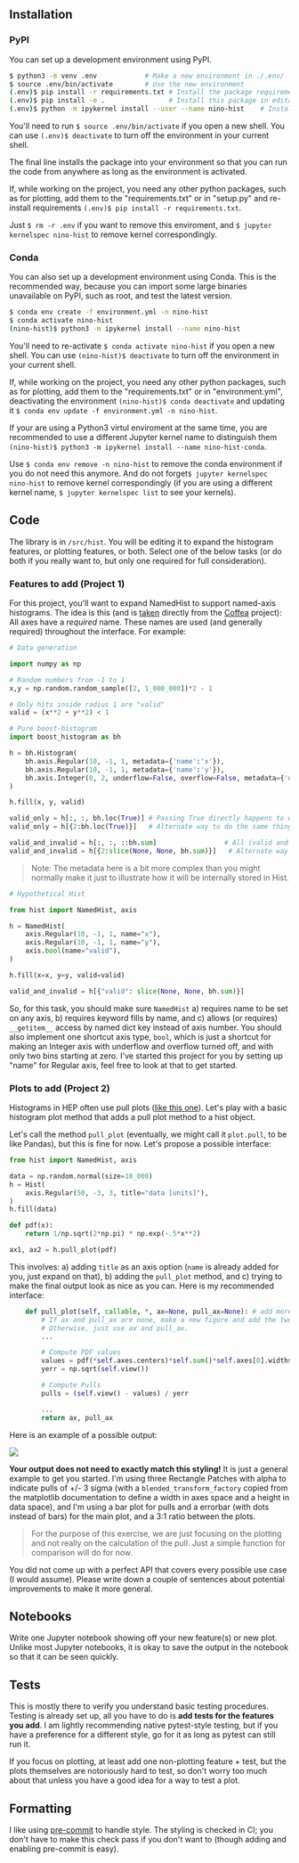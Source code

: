 ## Installation

### PyPI

You can set up a development environment using PyPI.

```bash
$ python3 -m venv .env            # Make a new environment in ./.env/
$ source .env/bin/activate        # Use the new environment
(.env)$ pip install -r requirements.txt # Install the package requirements
(.env)$ pip install -e .                # Install this package in editable mode
(.env)$ python -m ipykernel install --user --name nino-hist    # Install nino-hist jupyter kernel
```

You'll need to run `$ source .env/bin/activate` if you open a new shell. You can use `(.env)$ deactivate` to turn off the environment in your current shell.

The final line installs the package into your environment so that you can run the code from anywhere as long as the environment is activated.

If, while working on the project, you need any other python packages, such as for plotting, add them to the "requirements.txt" or in "setup.py" and re-install requirements `(.env)$ pip install -r requirements.txt`.

Just `$ rm -r .env` if you want to remove this enviroment, and `$ jupyter kernelspec nino-hist` to remove kernel correspondingly.

### Conda

You can also set up a development environment using Conda. This is the recommended way, because you can import some large binaries unavailable on PyPI, such as root, and test the latest version.

```bash
$ conda env create -f environment.yml -n nino-hist
$ conda activate nino-hist
(nino-hist)$ python3 -m ipykernel install --name nino-hist
```

You'll need to re-activate `$ conda activate nino-hist` if you open a new shell. You can use `(nino-hist)$ deactivate` to turn off the environment in your current shell.

If, while working on the project, you need any other python packages, such as for plotting, add them to the "requirements.txt" or in "environment.yml", deactivating the environment `(nino-hist)$ conda deactivate` and updating it `$ conda env update -f environment.yml -n nino-hist`.

If your are using a Python3 virtul enviroment at the same time, you are recommended to use a different Jupyter kernel name to distinguish them `(nino-hist)$ python3 -m ipykernel install --name nino-hist-conda`.

Use `$ conda env remove -n nino-hist` to remove the conda environment if you do not need this anymore. And do not forget`$ jupyter kernelspec nino-hist` to remove kernel correspondingly (if you are using a different kernel name, `$ jupyter kernelspec list` to see your kernels).

## Code

The library is in `/src/hist`. You will be editing it to expand the histogram features, or plotting features, or both. Select one of the below tasks (or do both if you really want to, but only one required for full consideration).

### Features to add (Project 1)

For this project, you'll want to expand NamedHist to support named-axis histograms. The idea is this (and is [taken](https://github.com/CoffeaTeam/coffea/tree/master/coffea/hist) directly from the [Coffea](https://github.com/CoffeaTeam/coffea) project): All axes have a *required* name. These names are used (and generally required) throughout the interface. For example:

```python
# Data generation

import numpy as np

# Random numbers from -1 to 1
x,y = np.random.random_sample([2, 1_000_000])*2 - 1

# Only hits inside radius 1 are "valid"
valid = (x**2 + y**2) < 1
```

```python
# Pure boost-histogram
import boost_histogram as bh

h = bh.Histogram(
    bh.axis.Regular(10, -1, 1, metadata={'name':'x'}),
    bh.axis.Regular(10, -1, 1, metadata={'name':'y'}),
    bh.axis.Integer(0, 2, underflow=False, overflow=False, metadata={'name':'valid'}),
)

h.fill(x, y, valid)

valid_only = h[:, :, bh.loc(True)] # Passing True directly happens to work here as well
valid_only = h[{2:bh.loc(True)}]   # Alternate way to do the same thing ### BROKEN in 0.6.2

valid_and_invalid = h[:, :, ::bh.sum]                 # All (valid and invalid)
valid_and_invalid = h[{2:slice(None, None, bh.sum)}]   # Alternate way to do the same thing
```

> Note: The metadata here is a bit more complex than you might normally make it just to illustrate how it will be internally stored in Hist.

```python
# Hypothetical Hist

from hist import NamedHist, axis

h = NamedHist(
    axis.Regular(10, -1, 1, name="x"),
    axis.Regular(10, -1, 1, name="y"),
    axis.bool(name="valid"),
)

h.fill(x=x, y=y, valid=valid)

valid_and_invalid = h[{"valid": slice(None, None, bh.sum)}]
```

So, for this task, you should make sure `NamedHist` a) requires name to be set on any axis, b) requires keyword fills by name, and c) allows (or requires) `__getitem__` access by named dict key instead of axis number. You should also implement one shortcut axis type, `bool`, which is just a shortcut for making an Integer axis with underflow and overflow turned off, and with only two bins starting at zero. I've started this project for you by setting up "name" for Regular axis, feel free to look at that to get started.


### Plots to add (Project 2)

Histograms in HEP often use pull plots ([like this one](https://cds.cern.ch/record/1969801/files/Figure2a.png)). Let's play with a basic histogram plot method that adds a pull plot method to a hist object.


Let's call the method `pull_plot` (eventually, we might call it `plot.pull`, to be like Pandas), but this is fine for now. Let's propose a possible interface:

```python
from hist import NamedHist, axis

data = np.random.normal(size=10_000)
h = Hist(
    axis.Regular(50, -3, 3, title="data [units]"),
)
h.fill(data)

def pdf(x):
    return 1/np.sqrt(2*np.pi) * np.exp(-.5*x**2)

ax1, ax2 = h.pull_plot(pdf)
```

This involves: a) adding `title` as an axis option (`name` is already added for you, just expand on that), b) adding the `pull_plot` method, and c) trying to make the final output look as nice as you can. Here is my recommended interface:

```python
    def pull_plot(self, callable, *, ax=None, pull_ax=None): # add more formatting options here as needed!
        # If ax and pull_ax are none, make a new figure and add the two axes with the proper ratio between them.
        # Otherwise, just use ax and pull_ax.
        ...

        # Compute PDF values
        values = pdf(*self.axes.centers)*self.sum()*self.axes[0].widths
        yerr = np.sqrt(self.view())

        # Compute Pulls
        pulls = (self.view() - values) / yerr

        ...
        return ax, pull_ax
```

Here is an example of a possible output:

![](notebooks/plotexample.png)

**Your output does not need to exactly match this styling!** It is just a
general example to get you started. I'm using three Rectangle Patches with
alpha to indicate pulls of +/- 3 sigma (with a `blended_transform_factory`
copied from the matplotlib documentation to define a width in axes space and a
height in data space), and I'm using a bar plot for pulls and a errorbar (with
dots instead of bars) for the main plot, and a 3:1 ratio between the plots.

> For the purpose of this exercise, we are just focusing on the plotting and
> not really on the calculation of the pull. Just a simple function for
> comparison will do for now.

You did not come up with a perfect API that covers every possible use case (I would assume). Please write down a couple of sentences about potential improvements to make it more general.

## Notebooks

Write one Jupyter notebook showing off your new feature(s) or new plot. Unlike most Jupyter notebooks, it is okay to save the output in the notebook so that it can be seen quickly.

## Tests

This is mostly there to verify you understand basic testing procedures. Testing is already set up, all you have to do is **add tests for the features you add**. I am lightly recommending native pytest-style testing, but if you have a preference for a different style, go for it as long as pytest can still run it.

If you focus on plotting, at least add one non-plotting feature + test, but the plots themselves are notoriously hard to test, so don't worry too much about that unless you have a good idea for a way to test a plot.

## Formatting

I like using [pre-commit](https://pre-commit.com) to handle style. The styling is checked in CI; you don't have to make this check pass if you don't want to (though adding and enabling pre-commit is easy).

